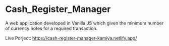 # Cash_Register_Manager
A web application developed in Vanilla JS which given the minimum number of currency notes for a required transaction.

Live Porject:
https://cash-register-manager-kamiya.netlify.app/
